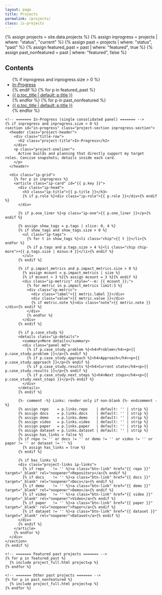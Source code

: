 ```yaml
---
layout: page
title: Projects
permalink: /projects/
class: is-projects
---
```


{% assign projects = site.data.projects %}
{% assign inprogress = projects | where: "status", "current" %}
{% assign past = projects | where: "status", "past" %}
{% assign featured_past = past | where: "featured", true %}
{% assign past_nonfeatured = past | where: "featured", false %}

<div class="projects-page">
  <!-- ================= TOC ================= -->
  <aside class="projects-toc">
    <div class="toc-inner">
      <h2>Contents</h2>
      <ul>
        {% if inprogress and inprogress.size > 0 %}
          <li><a href="#in-progress"><span class="toc-title">In-Progress</span></a></li>
        {% endif %}
        {% for p in featured_past %}
          <li><a href="#{{ p.key }}"><span class="toc-title">{{ p.toc_title | default: p.title }}</span></a></li>
        {% endfor %}
        {% for p in past_nonfeatured %}
          <li><a href="#{{ p.key }}"><span class="toc-title">{{ p.toc_title | default: p.title }}</span></a></li>
        {% endfor %}
      </ul>
    </div>
  </aside>

  <!-- ================= MAIN ================= -->
  <main class="projects-main">

    <!-- ======= In-Progress (single consolidated panel) ======= -->
    {% if inprogress and inprogress.size > 0 %}
    <section id="in-progress" class="project-section inprogress-section">
      <header class="project-header">
        <div class="title-row">
          <h2 class="project-title">In-Progress</h2>
        </div>
        <p class="project-oneliner">
          Active builds and planning that directly support my target roles. Concise snapshots; details inside each card.
        </p>
      </header>

      <div class="ip-grid">
        {% for p in inprogress %}
        <article class="ip-card" id="{{ p.key }}">
          <div class="ip-head">
            <h3 class="ip-title">{{ p.title }}</h3>
            {% if p.role %}<div class="ip-role">{{ p.role }}</div>{% endif %}
          </div>

          {% if p.one_liner %}<p class="ip-one">{{ p.one_liner }}</p>{% endif %}

          {% assign show_tags = p.tags | slice: 0, 4 %}
          {% if show_tags and show_tags.size > 0 %}
            <ul class="ip-tags">
              {% for t in show_tags %}<li class="chip">{{ t }}</li>{% endfor %}
              {% if p.tags and p.tags.size > 4 %}<li class="chip chip-more">+{{ p.tags.size | minus:4 }}</li>{% endif %}
            </ul>
          {% endif %}

          {% if p.impact_metrics and p.impact_metrics.size > 0 %}
            {% assign mcount = p.impact_metrics | size %}
            {% if mcount > 3 %}{% assign mcount = 3 %}{% endif %}
            <div class="ip-metrics" style="--m: {{ mcount }};">
              {% for metric in p.impact_metrics limit:3 %}
              <div class="ip-metric">
                <div class="label">{{ metric.label }}</div>
                <div class="value">{{ metric.value }}</div>
                {% if metric.note %}<div class="note">{{ metric.note }}</div>{% endif %}
              </div>
              {% endfor %}
            </div>
          {% endif %}

          {% if p.case_study %}
          <details class="ip-details">
            <summary>More details</summary>
            <div class="panel md">
              {% if p.case_study.problem %}<h4>Problem</h4><p>{{ p.case_study.problem }}</p>{% endif %}
              {% if p.case_study.approach %}<h4>Approach</h4><p>{{ p.case_study.approach }}</p>{% endif %}
              {% if p.case_study.results %}<h4>Current state</h4><p>{{ p.case_study.results }}</p>{% endif %}
              {% if p.case_study.next_steps %}<h4>Next steps</h4><p>{{ p.case_study.next_steps }}</p>{% endif %}
            </div>
          </details>
          {% endif %}

          {%- comment -%} Links: render only if non-blank {%- endcomment -%}
          {% assign repo    = p.links.repo    | default: '' | strip %}
          {% assign docs    = p.links.docs    | default: '' | strip %}
          {% assign demo    = p.links.demo    | default: '' | strip %}
          {% assign video   = p.links.video   | default: '' | strip %}
          {% assign paper   = p.links.paper   | default: '' | strip %}
          {% assign dataset = p.links.dataset | default: '' | strip %}
          {% assign has_links = false %}
          {% if repo != '' or docs != '' or demo != '' or video != '' or paper != '' or dataset != '' %}
            {% assign has_links = true %}
          {% endif %}

          {% if has_links %}
          <div class="project-links ip-links">
            {% if repo    != '' %}<a class="btn-link" href="{{ repo }}"    target="_blank" rel="noopener">Repository</a>{% endif %}
            {% if docs    != '' %}<a class="btn-link" href="{{ docs }}"    target="_blank" rel="noopener">Docs</a>{% endif %}
            {% if demo    != '' %}<a class="btn-link" href="{{ demo }}"    target="_blank" rel="noopener">Demo</a>{% endif %}
            {% if video   != '' %}<a class="btn-link" href="{{ video }}"   target="_blank" rel="noopener">Video</a>{% endif %}
            {% if paper   != '' %}<a class="btn-link" href="{{ paper }}"   target="_blank" rel="noopener">Paper</a>{% endif %}
            {% if dataset != '' %}<a class="btn-link" href="{{ dataset }}" target="_blank" rel="noopener">Dataset</a>{% endif %}
          </div>
          {% endif %}
        </article>
        {% endfor %}
      </div>
    </section>
    {% endif %}

    <!-- ======= Featured past projects ======= -->
    {% for p in featured_past %}
      {% include project_full.html project=p %}
    {% endfor %}

    <!-- ======= Other past projects ======= -->
    {% for p in past_nonfeatured %}
      {% include project_full.html project=p %}
    {% endfor %}

  </main>
</div>
